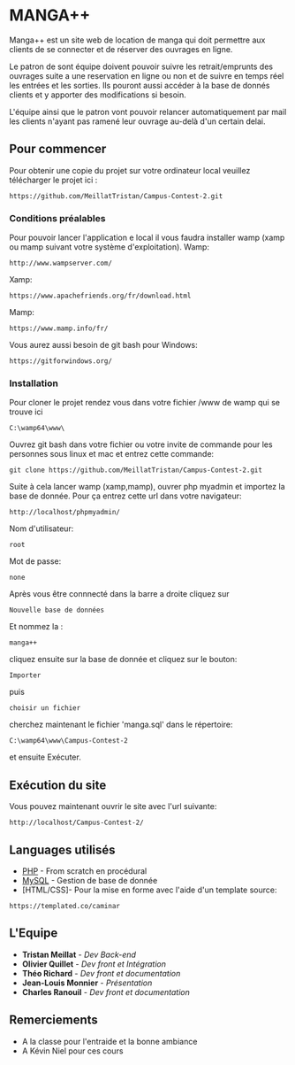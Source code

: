 # MANGA++

Manga++ est un site web de location de manga qui doit permettre aux clients de se connecter et de réserver des ouvrages en ligne.

Le patron de sont équipe doivent pouvoir suivre les retrait/emprunts des ouvrages suite a une reservation en ligne ou non et de suivre en temps réel les entrées et les sorties.
Ils pouront aussi accéder à la base de donnés clients et y apporter des modifications si besoin.

L'équipe ainsi que le patron vont pouvoir relancer automatiquement par mail les clients n'ayant pas ramené leur ouvrage au-delà d'un certain delai.


## Pour commencer

Pour obtenir une copie du projet sur votre ordinateur local veuillez télécharger le projet ici :

```
https://github.com/MeillatTristan/Campus-Contest-2.git
```

### Conditions préalables

Pour pouvoir lancer l'application e local il vous faudra installer wamp (xamp ou mamp suivant votre système d'exploitation).
Wamp:
```
http://www.wampserver.com/
```
Xamp:
```
https://www.apachefriends.org/fr/download.html
```
Mamp:
```
https://www.mamp.info/fr/
```

Vous aurez  aussi besoin de git bash pour Windows:
```
https://gitforwindows.org/
```

### Installation

Pour cloner le projet rendez vous dans votre fichier /www de wamp qui se trouve ici

```
C:\wamp64\www\
```

Ouvrez git bash dans votre fichier ou votre invite de commande pour les personnes sous linux et mac et entrez cette commande:

```
git clone https://github.com/MeillatTristan/Campus-Contest-2.git
```

Suite à cela lancer wamp (xamp,mamp), ouvrer php myadmin et importez la base de donnée.
Pour ça entrez cette url dans votre navigateur:

```
http://localhost/phpmyadmin/
```

Nom d'utilisateur:
```
root
```

Mot de passe:
```
none
```

Après vous être connnecté dans la barre a droite cliquez sur 

```
Nouvelle base de données
```
Et nommez la :

```
manga++
```
cliquez ensuite sur la base de donnée et cliquez sur le bouton:

```
Importer
```
puis 

```
choisir un fichier
```

cherchez maintenant le fichier 'manga.sql' dans le répertoire:

```
C:\wamp64\www\Campus-Contest-2
```

et ensuite Exécuter.

## Exécution du site

Vous pouvez maintenant ouvrir le site avec l'url suivante:

```
http://localhost/Campus-Contest-2/
```

## Languages utilisés

* [PHP](https://www.php.net/) - From scratch en procédural
* [MySQL](https://www.mysql.com/fr/) - Gestion de base de donnée
* [HTML/CSS]- Pour la mise en forme avec l'aide d'un template
source:
```
https://templated.co/caminar
```

## L'Equipe

* **Tristan Meillat** - *Dev Back-end*
* **Olivier Quillet** - *Dev front et Intégration*
* **Théo Richard** - *Dev front et documentation*
* **Jean-Louis Monnier** - *Présentation*
* **Charles Ranouil** - *Dev front et documentation*

## Remerciements

* A la classe pour l'entraide et la bonne ambiance
* A Kévin Niel pour ces cours

